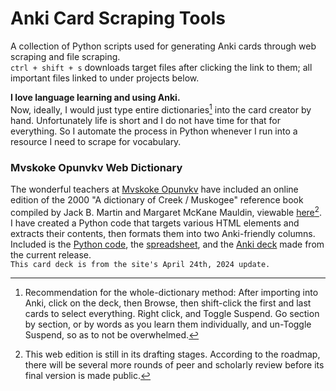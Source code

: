 # Anki Card Scraping Tools
A collection of Python scripts used for generating Anki cards through web scraping and file scraping.<br>
`ctrl + shift + s` downloads target files after clicking the link to them; all important files linked to under projects below.

**I love language learning and using Anki.**<br>
Now, ideally, I would just type entire dictionaries[^1] into the card creator by hand. Unfortunately life is short and I do not have time for that for everything. So I automate the process in Python whenever I run into a resource I need to scrape for vocabulary.

### Mvskoke Opunvkv Web Dictionary
The wonderful teachers at [Mvskoke Opunvkv](https://www.mvskokeopunvkv.com/) have included an online edition of the 2000 "A dictionary of Creek / Muskogee" reference book compiled by Jack B. Martin and Margaret McKane Mauldin, viewable [here](https://www.webonary.org/muscogee/overview/introduction/)[^2].<br>
I have created a Python code that targets various HTML elements and extracts their contents, then formats them into two Anki-friendly columns. Included is the [Python code](https://github.com/mdd-repo/anki-card-scraping-tools/blob/main/Mvskoke%20Opunvkv%20Web%20Dictionary/mvskoke_dictionary_scraper.py), the [spreadsheet](https://github.com/mdd-repo/anki-card-scraping-tools/blob/main/Mvskoke%20Opunvkv%20Web%20Dictionary/jbm_mmm_mvskoke_english_dictionary_entries.xlsx), and the [Anki deck](https://github.com/mdd-repo/anki-card-scraping-tools/blob/main/Mvskoke%20Opunvkv%20Web%20Dictionary/A%20Dictionary%20of%20Mvskoke%20Card%20Deck.apkg) made from the current release.<br>
`This card deck is from the site's April 24th, 2024 update.`

[^1]:Recommendation for the whole-dictionary method: After importing into Anki, click on the deck, then Browse, then shift-click the first and last cards to select everything. Right click, and Toggle Suspend. Go section by section, or by words as you learn them individually, and un-Toggle Suspend, so as to not be overwhelmed.
[^2]: This web edition is still in its drafting stages. According to the roadmap, there will be several more rounds of peer and scholarly review before its final version is made public.
